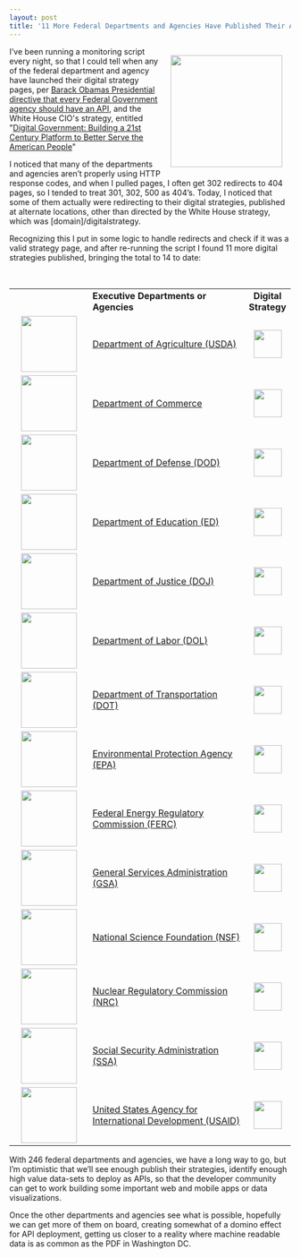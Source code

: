 ```yaml
---
layout: post
title: '11 More Federal Departments and Agencies Have Published Their API Digital Strategies'
---
```

<p><img style="padding: 15px;" src="http://kinlane-productions.s3.amazonaws.com/api-evangelist/federal-government/US_white_house_logo.png" alt="" width="200" align="right" /></p>
<p>I&rsquo;ve been running a monitoring script every night, so that I could tell when any of the federal department and agency have launched their digital strategy pages, per <a title="Barack Obamas Presidential directive that every Federal Government agency should have an API" href="http://blog.apievangelist.com/2012/06/01/barak-obama-directs-all-federal-agencies-to-have-an-api/">Barack Obamas Presidential directive that every Federal Government agency should have an API</a>, and the White House CIO's strategy, entitled "<a href="http://www.whitehouse.gov/sites/default/files/omb/egov/digital-government/digital-government-strategy.pdf">Digital Government: Building a 21st Century Platform to Better Serve the American People</a>"</p>
<p>I noticed that many of the departments and agencies aren&rsquo;t properly using HTTP response codes, and when I pulled pages, I often get 302 redirects to 404 pages, so I tended to treat 301, 302, 500 as 404&rsquo;s.  Today, I noticed that some of them actually were redirecting to their digital strategies, published at alternate locations, other than directed by the White House strategy, which was [domain]/digitalstrategy.</p>
<p>Recognizing this I put in some logic to handle redirects and check if it was a valid strategy page, and after re-running the script I found 11 more digital strategies published, bringing the total to 14 to date:</p>
<p>&nbsp;</p>
<table border="0" cellspacing="1" cellpadding="5" width="100%">
<tbody>
<tr>
<td width="125" align="left">&nbsp;</td>
<td align="left"><strong>Executive Departments or Agencies</strong></td>
<td width="8%" align="center"><strong>Digital Strategy</strong></td>
</tr>
<tr>
<td height="100" align="center"><a href="http://www.usda.gov/" target="_blank"><img src="http://kinlane-productions.s3.amazonaws.com/digital-strategy/logos/usda.png" alt="" width="100" /></a></td>
<td align="left"><a href="http://www.usda.gov/" target="_blank">Department of Agriculture (USDA)</a></td>
<td align="center"><a class="thickbox" href="/federal_government_digital_strategy.php?a=usda&amp;TB_iframe=true&amp;height=500&amp;width=700"><img src="http://kinlane-productions.s3.amazonaws.com/icon-set/green-check-150.jpg" alt="" width="50" /></a></td>
</tr>
<tr>
<td height="100" align="center"><a href="http://www.commerce.gov/" target="_blank"><img src="http://kinlane-productions.s3.amazonaws.com/digital-strategy/logos/commerce.png" alt="" width="100" /></a></td>
<td align="left"><a href="http://www.commerce.gov/" target="_blank">Department of Commerce</a></td>
<td align="center"><a class="thickbox" href="/federal_government_digital_strategy.php?a=commerce&amp;TB_iframe=true&amp;height=500&amp;width=700"><img src="http://kinlane-productions.s3.amazonaws.com/icon-set/green-check-150.jpg" alt="" width="50" /></a></td>
</tr>
<tr>
<td height="100" align="center"><a href="http://www.defense.gov/" target="_blank"><img src="http://kinlane-productions.s3.amazonaws.com/digital-strategy/logos/defense.png" alt="" width="100" /></a></td>
<td align="left"><a href="http://www.defense.gov/" target="_blank">Department of Defense (DOD)</a></td>
<td align="center"><a class="thickbox" href="/federal_government_digital_strategy.php?a=defense&amp;TB_iframe=true&amp;height=500&amp;width=700"><img src="http://kinlane-productions.s3.amazonaws.com/icon-set/green-check-150.jpg" alt="" width="50" /></a></td>
</tr>
<tr>
<td height="100" align="center"><a href="http://www.ed.gov/" target="_blank"><img src="http://kinlane-productions.s3.amazonaws.com/digital-strategy/logos/ed.png" alt="" width="100" /></a></td>
<td align="left"><a href="http://www.ed.gov/" target="_blank">Department of Education (ED)</a></td>
<td align="center"><a class="thickbox" href="/federal_government_digital_strategy.php?a=ed&amp;TB_iframe=true&amp;height=500&amp;width=700"><img src="http://kinlane-productions.s3.amazonaws.com/icon-set/green-check-150.jpg" alt="" width="50" /></a></td>
</tr>
<tr>
<td height="100" align="center"><a href="http://www.justice.gov/" target="_blank"><img src="http://kinlane-productions.s3.amazonaws.com/digital-strategy/logos/justice.png" alt="" width="100" /></a></td>
<td align="left"><a href="http://www.justice.gov/" target="_blank">Department of Justice (DOJ)</a></td>
<td align="center"><a class="thickbox" href="/federal_government_digital_strategy.php?a=justice&amp;TB_iframe=true&amp;height=500&amp;width=700"><img src="http://kinlane-productions.s3.amazonaws.com/icon-set/green-check-150.jpg" alt="" width="50" /></a></td>
</tr>
<tr>
<td height="100" align="center"><a href="http://www.labor.gov/" target="_blank"><img src="http://kinlane-productions.s3.amazonaws.com/digital-strategy/logos/labor.png" alt="" width="100" /></a></td>
<td align="left"><a href="http://www.labor.gov/" target="_blank">Department of Labor (DOL)</a></td>
<td align="center"><a class="thickbox" href="/federal_government_digital_strategy.php?a=labor&amp;TB_iframe=true&amp;height=500&amp;width=700"><img src="http://kinlane-productions.s3.amazonaws.com/icon-set/green-check-150.jpg" alt="" width="50" /></a></td>
</tr>
<tr>
<td height="100" align="center"><a href="http://www.dot.gov/" target="_blank"><img src="http://kinlane-productions.s3.amazonaws.com/digital-strategy/logos/dot.png" alt="" width="100" /></a></td>
<td align="left"><a href="http://www.dot.gov/" target="_blank">Department of Transportation (DOT)</a></td>
<td align="center"><a class="thickbox" href="/federal_government_digital_strategy.php?a=dot&amp;TB_iframe=true&amp;height=500&amp;width=700"><img src="http://kinlane-productions.s3.amazonaws.com/icon-set/green-check-150.jpg" alt="" width="50" /></a></td>
</tr>
<tr>
<td height="100" align="center"><a href="http://www.epa.gov/" target="_blank"><img src="http://kinlane-productions.s3.amazonaws.com/digital-strategy/logos/epa.png" alt="" width="100" /></a></td>
<td align="left"><a href="http://www.epa.gov/" target="_blank">Environmental Protection Agency (EPA)</a></td>
<td align="center"><a class="thickbox" href="/federal_government_digital_strategy.php?a=epa&amp;TB_iframe=true&amp;height=500&amp;width=700"><img src="http://kinlane-productions.s3.amazonaws.com/icon-set/green-check-150.jpg" alt="" width="50" /></a></td>
</tr>
<tr>
<td height="100" align="center"><a href="http://www.ferc.gov/" target="_blank"><img src="http://kinlane-productions.s3.amazonaws.com/digital-strategy/logos/ferc.png" alt="" width="100" /></a></td>
<td align="left"><a href="http://www.ferc.gov/" target="_blank">Federal Energy Regulatory Commission (FERC)</a></td>
<td align="center"><a class="thickbox" href="/federal_government_digital_strategy.php?a=ferc&amp;TB_iframe=true&amp;height=500&amp;width=700"><img src="http://kinlane-productions.s3.amazonaws.com/icon-set/green-check-150.jpg" alt="" width="50" /></a></td>
</tr>
<tr>
<td height="100" align="center"><a href="http://www.gsa.gov/" target="_blank"><img src="http://kinlane-productions.s3.amazonaws.com/digital-strategy/logos/gsa.png" alt="" width="100" /></a></td>
<td align="left"><a href="http://www.gsa.gov/" target="_blank">General Services Administration (GSA)</a></td>
<td align="center"><a class="thickbox" href="/federal_government_digital_strategy.php?a=gsa&amp;TB_iframe=true&amp;height=500&amp;width=700"><img src="http://kinlane-productions.s3.amazonaws.com/icon-set/green-check-150.jpg" alt="" width="50" /></a></td>
</tr>
<tr>
<td height="100" align="center"><a href="http://www.nsf.gov/" target="_blank"><img src="http://kinlane-productions.s3.amazonaws.com/digital-strategy/logos/nsf.png" alt="" width="100" /></a></td>
<td align="left"><a href="http://www.nsf.gov/" target="_blank">National Science Foundation (NSF)</a></td>
<td align="center"><a class="thickbox" href="/federal_government_digital_strategy.php?a=nsf&amp;TB_iframe=true&amp;height=500&amp;width=700"><img src="http://kinlane-productions.s3.amazonaws.com/icon-set/green-check-150.jpg" alt="" width="50" /></a></td>
</tr>
<tr>
<td height="100" align="center"><a href="http://www.nrc.gov/" target="_blank"><img src="http://kinlane-productions.s3.amazonaws.com/digital-strategy/logos/nrc.png" alt="" width="100" /></a></td>
<td align="left"><a href="http://www.nrc.gov/" target="_blank">Nuclear Regulatory Commission (NRC)</a></td>
<td align="center"><a class="thickbox" href="/federal_government_digital_strategy.php?a=nrc&amp;TB_iframe=true&amp;height=500&amp;width=700"><img src="http://kinlane-productions.s3.amazonaws.com/icon-set/green-check-150.jpg" alt="" width="50" /></a></td>
</tr>
<tr>
<td height="100" align="center"><a href="http://www.ssa.gov/" target="_blank"><img src="http://kinlane-productions.s3.amazonaws.com/digital-strategy/logos/ssa.png" alt="" width="100" /></a></td>
<td align="left"><a href="http://www.ssa.gov/" target="_blank">Social Security Administration (SSA)</a></td>
<td align="center"><a class="thickbox" href="/federal_government_digital_strategy.php?a=ssa&amp;TB_iframe=true&amp;height=500&amp;width=700"><img src="http://kinlane-productions.s3.amazonaws.com/icon-set/green-check-150.jpg" alt="" width="50" /></a></td>
</tr>
<tr>
<td height="100" align="center"><a href="http://www.usaid.gov/" target="_blank"><img src="http://kinlane-productions.s3.amazonaws.com/digital-strategy/logos/usaid.png" alt="" width="100" /></a></td>
<td align="left"><a href="http://www.usaid.gov/" target="_blank">United States Agency for International Development (USAID)</a></td>
<td align="center"><a class="thickbox" href="/federal_government_digital_strategy.php?a=usaid&amp;TB_iframe=true&amp;height=500&amp;width=700"><img src="http://kinlane-productions.s3.amazonaws.com/icon-set/green-check-150.jpg" alt="" width="50" /></a></td>
</tr>
</tbody>
</table>
<p>With 246 federal departments and agencies, we have a long way to go, but I&rsquo;m optimistic that we&rsquo;ll see enough publish their strategies, identify enough high value data-sets to deploy as APIs, so that the developer community can get to work building some important web and mobile apps or data visualizations.</p>
<p>Once the other departments and agencies see what is possible, hopefully we can get more of them on board, creating somewhat of a domino effect for API deployment, getting us closer to a reality where machine readable data is as common as the PDF in Washington DC.</p>